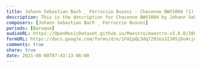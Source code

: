 ```yaml
---
title: Johann Sebastian Bach _ Ferruccio Busoni - Chaconne BWV1004 (1)
description: This is the description for Chaconne BWV1004 by Johann Sebastian Bach _ Ferruccio Busoni
composers: [Johann Sebastian Bach _ Ferruccio Busoni]
periods: [Baroque]
audioURL: https://OpenMusicDataset.github.io/Maestro/maestro-v3.0.0/2006/MIDI-Unprocessed_07_R1_2006_01-04_ORIG_MID--AUDIO_07_R1_2006_01_Track01_wav.midi
formURL: https://docs.google.com/forms/d/e/1FAIpQLSdq7291GsSI345jDo4cjALs6zzjM6s1xDRizIMsGbpW5GaVNw/viewform
comments: true
share: true
date: 2021-08-08T07:43:13-06:00
---
```

